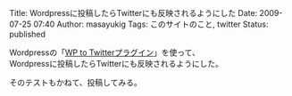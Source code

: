 Title: Wordpressに投稿したらTwitterにも反映されるようにした
Date: 2009-07-25 07:40
Author: masayukig
Tags: このサイトのこと, twitter
Status: published

Wordpressの「[WP to
Twitterプラグイン](http://www.joedolson.com/articles/wp-to-twitter/)」を使って、  
Wordpressに投稿したらTwitterにも反映されるようにした。

そのテストもかねて、投稿してみる。
